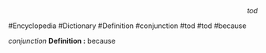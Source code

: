 
<div align="right"><i>tod</i></div>

#Encyclopedia #Dictionary #Definition #conjunction #tod #tod #because

*conjunction*
**Definition :** because